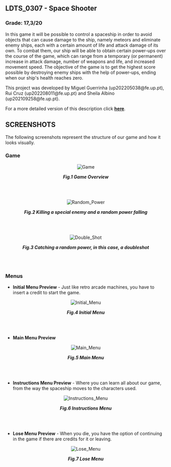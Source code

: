 ## LDTS_0307 - Space Shooter
### Grade: 17,3/20
In this game it will be possible to control a spaceship in order to avoid objects that can cause damage to the ship, namely meteors and eliminate enemy ships, each with a certain amount of life and attack damage of its own. To combat them, our ship will be able to obtain certain power-ups over the course of the game, which can range from a temporary (or permanent) increase in attack damage, number of weapons and life, and increased movement speed.
The objective of the game is to get the highest score possible by destroying enemy ships with the help of power-ups, ending when our ship's health reaches zero.
<p>This project was developed by Miguel Guerrinha (up202205038@fe.up.pt), Rui Cruz (up202208011@fe.up.pt) and Sheila Albino (up202109258@fe.up.pt).</p>

For a more detailed version of this description click [**here**](./docs/README.md).

## SCREENSHOTS

The following screenshots represent the structure of our game and how it looks visually.

### Game
<p align="center" justify="center">
  <img src="docs/Images/game.png" alt="Game">
</p>
<p align="center">
    <b><i>Fig.1 Game Overview</i></b>
</p>
<br>
<br />

<p align="center" justify="center">
  <img src="docs/Images/game_power.png" alt="Random_Power">
</p>
<p align="center">
    <b><i>Fig.2 Killing a special enemy and a random power falling</i></b>
</p>
<br>
<br />

<p align="center" justify="center">
  <img src="docs/Images/game_doubleshot.png" alt="Double_Shot">
</p>
<p align="center">
    <b><i>Fig.3 Catching a random power, in this case, a doubleshot</i></b>
</p>
<br>
<br />

### Menus

- **Initial Menu Preview** - Just like retro arcade machines, you have to insert a credit to start the game.
<p align="center" justify="center">
  <img src="docs/Images/initial_menu.png" alt="Initial_Menu">
</p>
<p align="center">
    <b><i>Fig.4 Initial Menu</i></b>
</p>
<br>
<br />

- **Main Menu Preview**
<p align="center" justify="center">
  <img src="docs/Images/default_menu.png" alt="Main_Menu">
</p>
<p align="center">
    <b><i>Fig.5 Main Menu</i></b>
</p>
<br>
<br />

- **Instructions Menu Preview** - Where you can learn all about our game, from the way the spaceship moves to the characters used.
<p align="center" justify="center">
  <img src="docs/Images/instructions_menu.png" alt="Instructions_Menu">
</p>
<p align="center">
    <b><i>Fig.6 Instructions Menu</i></b>
</p>
<br>
<br />

- **Lose Menu Preview** - When you die, you have the option of continuing in the game if there are credits for it or leaving.
<p align="center" justify="center">
  <img src="docs/Images/lose_menu.png" alt="Lose_Menu">
</p>
<p align="center">
    <b><i>Fig.7 Lose Menu</i></b>
</p>
<br>
<br />
